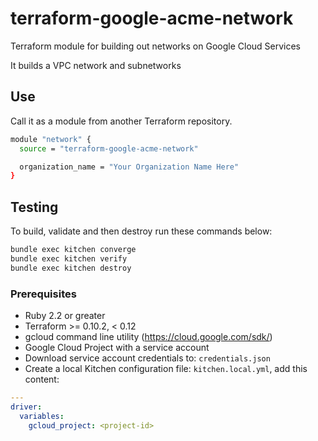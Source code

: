 # terraform-google-acme-network

Terraform module for building out networks on Google Cloud Services

It builds a VPC network and subnetworks

## Use

Call it as a module from another Terraform repository.

```sh
module "network" {
  source = "terraform-google-acme-network"

  organization_name = "Your Organization Name Here"
}
```

## Testing

To build, validate and then destroy run these commands below:

```sh
bundle exec kitchen converge
bundle exec kitchen verify
bundle exec kitchen destroy
```

### Prerequisites

- Ruby 2.2 or greater
- Terraform >= 0.10.2, < 0.12
- gcloud command line utility (https://cloud.google.com/sdk/)
- Google Cloud Project with a service account
- Download service account credentials to: `credentials.json`
- Create a local Kitchen configuration file: `kitchen.local.yml`, add this content:

```yml
---
driver:
  variables:
    gcloud_project: <project-id>
```

